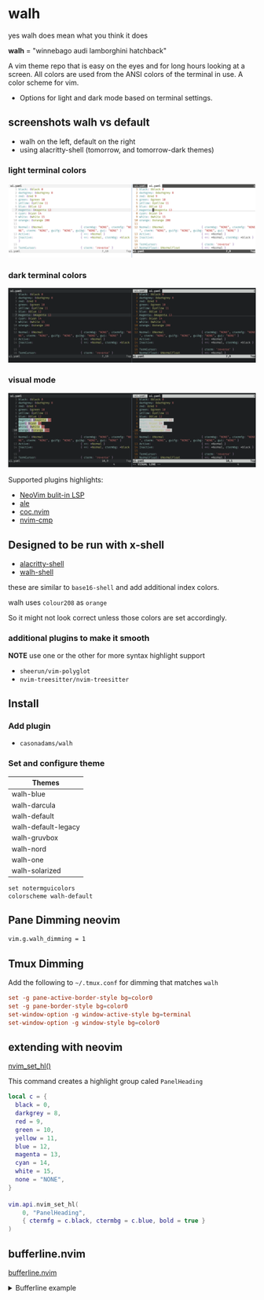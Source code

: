 # walh

yes walh does mean what you think it does

**walh** = "winnebago audi lamborghini hatchback"

A vim theme repo that is easy on the eyes and for long hours looking at a
screen. All colors are used from the ANSI colors of the terminal in use. A color
scheme for vim.

- Options for light and dark mode based on terminal settings.

## screenshots walh vs default

- walh on the left, default on the right
- using alacritty-shell (tomorrow, and tomorrow-dark themes)

### light terminal colors

![light background](screenshots/light-bg.png)

### dark terminal colors

![dark background](screenshots/dark-bg.png)

### visual mode

![visual mode](screenshots/visual-mode.png)

Supported plugins highlights:

- [NeoVim bulit-in LSP](https://neovim.io/doc/user/lsp.html)
- [ale](https://github.com/dense-analysis/ale)
- [coc.nvim](https://github.com/neoclide/coc.nvim)
- [nvim-cmp](https://github.com/hrsh7th/nvim-cmp)

## Designed to be run with x-shell

- [alacritty-shell](https://github.com/casonadams/alacritty-shell)
- [walh-shell](https://github.com/casonadams/walh-shell)

these are similar to `base16-shell` and add additional index colors.

walh uses `colour208` as `orange`

So it might not look correct unless those colors are set accordingly.

### additional plugins to make it smooth

**NOTE** use one or the other for more syntax highlight support

- `sheerun/vim-polyglot`
- `nvim-treesitter/nvim-treesitter`

## Install

### Add plugin

- `casonadams/walh`

### Set and configure theme

| Themes              |
| ------------------- |
| walh-blue           |
| walh-darcula        |
| walh-default        |
| walh-default-legacy |
| walh-gruvbox        |
| walh-nord           |
| walh-one            |
| walh-solarized      |

```init.vim
set notermguicolors
colorscheme walh-default
```

## Pane Dimming neovim

```sh
vim.g.walh_dimming = 1
```

## Tmux Dimming

Add the following to `~/.tmux.conf` for dimming that matches `walh`

```conf
set -g pane-active-border-style bg=color0
set -g pane-border-style bg=color0
set-window-option -g window-active-style bg=terminal
set-window-option -g window-style bg=color0
```

## extending with neovim

[nvim_set_hl()](https://neovim.io/doc/user/api.html#nvim_set_hl())

This command creates a highlight group caled `PanelHeading`

```lua
local c = {
  black = 0,
  darkgrey = 8,
  red = 9,
  green = 10,
  yellow = 11,
  blue = 12,
  magenta = 13,
  cyan = 14,
  white = 15,
  none = "NONE",
}

vim.api.nvim_set_hl(
    0, "PanelHeading",
    { ctermfg = c.black, ctermbg = c.blue, bold = true }
)
```

## bufferline.nvim

[bufferline.nvim](https://github.com/akinsho/bufferline.nvim)
<details>
<summary>Bufferline example</summary>
<p>

```lua
local c = {
  black = 0,
  darkgrey = 8,
  red = 9,
  green = 10,
  yellow = 11,
  blue = 12,
  magenta = 13,
  cyan = 14,
  white = 15,
  none = "NONE",
}

local bufferline = require("bufferline")
bufferline.setup({
  highlights = {
    fill = {
      ctermfg = c.none,
      ctermbg = c.black,
    },
    background = {
      ctermfg = c.darkgrey,
      ctermbg = c.black,
    },
    tab = {
      ctermfg = c.darkgrey,
      ctermbg = c.black,
    },
    tab_selected = {
      ctermfg = c.none,
      ctermbg = c.black,
    },
    tab_close = {
      ctermfg = c.none,
      ctermbg = c.black,
    },
    tab_separator = {
      ctermfg = c.darkgrey,
      ctermbg = c.black,
    },
    tab_separator_selected = {
      ctermfg = c.none,
      ctermbg = c.black,
    },
    close_button = {
      ctermfg = c.darkgrey,
      ctermbg = c.black,
    },
    close_button_visible = {
      ctermfg = c.darkgrey,
      ctermbg = c.black,
    },
    close_button_selected = {
      ctermfg = c.none,
      ctermbg = c.black,
    },
    buffer_visible = {
      ctermfg = c.darkgrey,
      ctermbg = c.black,
    },
    buffer_selected = {
      ctermfg = c.none,
      ctermbg = c.black,
    },
    numbers = {
      ctermfg = c.none,
      ctermbg = c.black,
    },
    numbers_visible = {
      ctermfg = c.none,
      ctermbg = c.black,
    },
    numbers_selected = {
      ctermfg = c.none,
      ctermbg = c.black,
    },
    diagnostic = {
      ctermfg = c.none,
      ctermbg = c.black,
    },
    diagnostic_visible = {
      ctermfg = c.none,
      ctermbg = c.black,
    },
    diagnostic_selected = {
      ctermfg = c.none,
      ctermbg = c.black,
    },
    hint = {
      ctermfg = c.none,
      ctermbg = c.black,
    },
    hint_visible = {
      ctermfg = c.none,
      ctermbg = c.black,
    },
    hint_selected = {
      ctermfg = c.none,
      ctermbg = c.black,
    },
    hint_diagnostic = {
      ctermfg = c.none,
      ctermbg = c.black,
    },
    hint_diagnostic_visible = {
      ctermfg = c.none,
      ctermbg = c.black,
    },
    hint_diagnostic_selected = {
      ctermfg = c.none,
      ctermbg = c.black,
    },
    info = {
      ctermfg = c.none,
      ctermbg = c.black,
    },
    info_visible = {
      ctermfg = c.none,
      ctermbg = c.black,
    },
    info_selected = {
      ctermfg = c.none,
      ctermbg = c.black,
    },
    info_diagnostic = {
      ctermfg = c.none,
      ctermbg = c.black,
    },
    info_diagnostic_visible = {
      ctermfg = c.none,
      ctermbg = c.black,
    },
    info_diagnostic_selected = {
      ctermfg = c.none,
      ctermbg = c.black,
    },
    warning = {
      ctermfg = c.none,
      ctermbg = c.black,
    },
    warning_visible = {
      ctermfg = c.none,
      ctermbg = c.black,
    },
    warning_selected = {
      ctermfg = c.none,
      ctermbg = c.black,
    },
    warning_diagnostic = {
      ctermfg = c.none,
      ctermbg = c.black,
    },
    warning_diagnostic_visible = {
      ctermfg = c.none,
      ctermbg = c.black,
    },
    warning_diagnostic_selected = {
      ctermfg = c.none,
      ctermbg = c.black,
    },
    error = {
      ctermfg = c.none,
      ctermbg = c.black,
    },
    error_visible = {
      ctermfg = c.none,
      ctermbg = c.black,
    },
    error_selected = {
      ctermfg = c.none,
      ctermbg = c.black,
    },
    error_diagnostic = {
      ctermfg = c.none,
      ctermbg = c.black,
    },
    error_diagnostic_visible = {
      ctermfg = c.none,
      ctermbg = c.black,
    },
    error_diagnostic_selected = {
      ctermfg = c.none,
      ctermbg = c.black,
    },
    modified = {
      ctermfg = c.none,
      ctermbg = c.black,
    },
    modified_visible = {
      ctermfg = c.yellow,
      ctermbg = c.black,
    },
    modified_selected = {
      ctermfg = c.yellow,
      ctermbg = c.black,
    },
    duplicate_selected = {
      ctermfg = c.none,
      ctermbg = c.black,
    },
    duplicate_visible = {
      ctermfg = c.none,
      ctermbg = c.black,
    },
    duplicate = {
      ctermfg = c.none,
      ctermbg = c.black,
    },
    separator_selected = {
      ctermfg = c.none,
      ctermbg = c.black,
    },
    separator_visible = {
      ctermfg = c.none,
      ctermbg = c.black,
    },
    separator = {
      ctermfg = c.none,
      ctermbg = c.black,
    },
    indicator_selected = {
      ctermfg = c.none,
      ctermbg = c.black,
    },
    indicator_visible = {
      ctermfg = c.none,
      ctermbg = c.black,
    },
    pick_selected = {
      ctermfg = c.none,
      ctermbg = c.black,
    },
    pick_visible = {
      ctermfg = c.none,
      ctermbg = c.black,
    },
    pick = {
      ctermfg = c.none,
      ctermbg = c.black,
    },
    offset_separator = {
      ctermfg = c.darkgrey,
      ctermbg = c.black,
    },
  },
})
```

</p>
</details>
